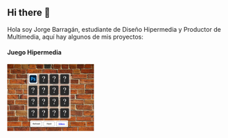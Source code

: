 ## Hi there 👋

Hola soy Jorge Barragán, estudiante de Diseño Hipermedia y Productor de Multimedia, aquí hay algunos de mis proyectos:

#### Juego Hipermedia

<a href="https://www.ejemplo.com](https://jlbarraganm.github.io/Memory-Game/">
  <img src="https://github.com/jlbarraganm/jlbarraganm/blob/main/recursos/proyecto1.png?raw=true" width="200">
</a>

<!--
**jlbarraganm/jlbarraganm** is a ✨ _special_ ✨ repository because its `README.md` (this file) appears on your GitHub profile.

Here are some ideas to get you started:

- 🔭 I’m currently working on ...
- 🌱 I’m currently learning ...
- 👯 I’m looking to collaborate on ...
- 🤔 I’m looking for help with ...
- 💬 Ask me about ...
- 📫 How to reach me: ...
- 😄 Pronouns: ...
- ⚡ Fun fact: ...
-->
